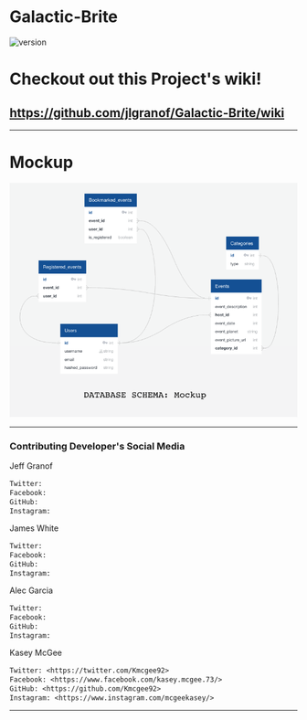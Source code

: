 # Galactic-Brite

 ![version](https://img.shields.io/badge/version-1.0.0-blue.svg) 

  # Checkout out this Project's wiki!
https://github.com/jlgranof/Galactic-Brite/wiki
 ---


 ---

# Mockup

![Schema](./documentation/database_mockup.png)

---

### Contributing Developer's Social Media
Jeff Granof

    Twitter:
    Facebook: 
    GitHub: 
    Instagram: 

James White

    Twitter: 
    Facebook: 
    GitHub: 
    Instagram: 

Alec Garcia

    Twitter:
    Facebook: 
    GitHub: 
    Instagram:

Kasey McGee

    Twitter: <https://twitter.com/Kmcgee92>
    Facebook: <https://www.facebook.com/kasey.mcgee.73/>
    GitHub: <https://github.com/Kmcgee92>
    Instagram: <https://www.instagram.com/mcgeekasey/>

-----
